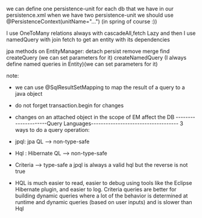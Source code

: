we can define one persistence-unit for each db that we have in our persistence.xml
when we have two persistence-unit we should use @PersistenceContext(unitName="...") (in spring of course :))

I use OneToMany relations always with cascadeAll,fetch Lazy
and then I use namedQuery with join fetch to get an entity with its dependencies

jpa methods on EntityManager:
detach
persist
remove
merge
find
createQuery (we can set parameters for it)
createNamedQuery (I always define named queries in Entity)(we can set parameters for it)

note: 
- we can use @SqlResultSetMapping to map the result of a query to a java object

- do not forget transaction.begin for changes 
- changes on an attached object in the scope of EM affect the DB
---------------------Query Languages------------------------------------
3 ways to do a query operation:
- jpql: jpa QL --> non-type-safe
- Hql : Hibernate QL --> non-type-safe
- Criteria  --> type-safe 
a jpql is always a valid hql but the reverse is not true

* HQL is much easier to read, easier to debug using tools like the Eclipse Hibernate plugin, and easier to log. Criteria queries are better for building dynamic queries where a lot of the behavior is determined at runtime and dynamic queries (based on user inputs) and is slower than Hql




